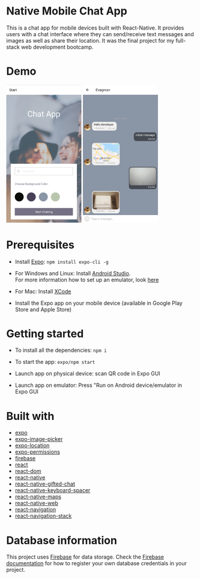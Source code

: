 # Native Mobile Chat App

This is a chat app for mobile devices built with React-Native. It provides users with a chat interface where they can send/receive text messages and images as well as share their location. It was the final project for my full-stack web development bootcamp.

# Demo

<img src="assets/start-screen.png" width="200">  <img src="assets/chat-screen.png" width="200">

# Prerequisites

- Install [Expo](https://expo.io/): `npm install expo-cli -g`

- For Windows and Linux: Install [Android Studio](https://developer.android.com/studio).<br>
  For more information how to set up an emulator, look [here](https://docs.expo.io/versions/latest/workflow/android-studio-emulator/)

- For Mac: Install [XCode](https://developer.apple.com/xcode/)

- Install the Expo app on your mobile device (available in Google Play Store and Apple Store)

# Getting started

- To install all the dependencies: `npm i`

- To start the app: `expo/npm start`

- Launch app on physical device: scan QR code in Expo GUI

- Launch app on emulator: Press "Run on Android device/emulator in Expo GUI

# Built with

- [expo](https://docs.expo.io/versions/latest/)
- [expo-image-picker](https://docs.expo.io/versions/latest/sdk/imagepicker/)
- [expo-location](https://docs.expo.io/versions/latest/sdk/location/)
- [expo-permissions](https://docs.expo.io/versions/latest/sdk/permissions/)
- [firebase](https://firebase.google.com/docs/firestore/)
- [react](https://reactjs.org/)
- [react-dom](https://www.npmjs.com/package/react-dom)
- [react-native](https://github.com/expo/react-native/archive/sdk-36.0.0.tar.gz)
- [react-native-gifted-chat](https://github.com/FaridSafi/react-native-gifted-chat)
- [react-native-keyboard-spacer](https://www.npmjs.com/package/react-native-keyboard-spacer)
- [react-native-maps](https://docs.expo.io/versions/v35.0.0/sdk/map-view/)
- [react-native-web](https://www.npmjs.com/package/react-native-web)
- [react-navigation](https://reactnavigation.org/docs/getting-started/)
- [react-navigation-stack](https://github.com/expo/react-navigation-stack)

# Database information

This project uses [Firebase](https://firebase.google.com/) for data storage. Check the [Firebase documentation](https://firebase.google.com/docs/web/setup) for how to register your own database credentials in your project.

